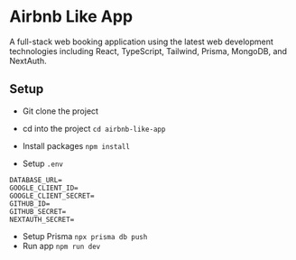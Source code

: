 # Airbnb Like App

A full-stack web booking application using the latest web development technologies including React, TypeScript, Tailwind, Prisma, MongoDB, and NextAuth.

## Setup

- Git clone the project
- cd into the project `cd airbnb-like-app`
- Install packages `npm install`

- Setup `.env`

```
DATABASE_URL=
GOOGLE_CLIENT_ID=
GOOGLE_CLIENT_SECRET=
GITHUB_ID=
GITHUB_SECRET=
NEXTAUTH_SECRET=
```

- Setup Prisma `npx prisma db push`
- Run app `npm run dev`
